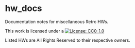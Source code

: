# hw_docs

Documentation notes for miscellaneous Retro HWs.

This work is licensed under a
[![License: CC0-1.0](https://img.shields.io/badge/License-CC0_1.0-lightgrey.svg)](http://creativecommons.org/publicdomain/zero/1.0/)

Listed HWs are All Rights Reserved to their respective owners.
